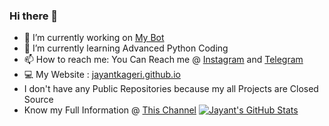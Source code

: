 ### Hi there 🤘

- 🔭 I’m currently working on [My Bot](t.me/TGGroupManager_bot)
- 🌱 I’m currently learning Advanced Python Coding
- 📫 How to reach me: You Can Reach me @ [Instagram](https://instagram.com/jayantkageri) and [Telegram](https://telegram.dog/jayantkageri)
- 💻 My Website : [jayantkageri.github.io](https://jayantkageri.github.io)
- I don't have any Public Repositories because my all Projects are Closed Source
- Know my Full Information @ [This Channel](https://telegram.dog/Know_About_Your_Dad)
[![Jayant's GitHub Stats](https://github-readme-stats.vercel.app/api?username=jayantkageri)](https://github.com/anuraghazra/github-readme-stats)
